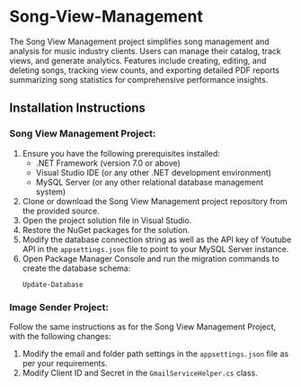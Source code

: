 # Song-View-Management
The Song View Management project simplifies song management and analysis for music industry clients. Users can manage their catalog, track views, and generate analytics. Features include creating, editing, and deleting songs, tracking view counts, and exporting detailed PDF reports summarizing song statistics for comprehensive performance insights.
<h2>Installation Instructions</h2>
    <h3>Song View Management Project:</h3>
    <ol>
        <li>Ensure you have the following prerequisites installed:
            <ul>
                <li>.NET Framework (version 7.0 or above)</li>
                <li>Visual Studio IDE (or any other .NET development environment)</li>
                <li>MySQL Server (or any other relational database management system)</li>
            </ul>
        </li>
        <li>Clone or download the Song View Management project repository from the provided source.</li>
        <li>Open the project solution file in Visual Studio.</li>
        <li>Restore the NuGet packages for the solution.</li>
        <li>Modify the database connection string as well as the API key of Youtube API in the <code>appsettings.json</code> file to point to your MySQL Server instance.</li>
        <li>Open Package Manager Console and run the migration commands to create the database schema:
            <pre><code>Update-Database</code></pre>
        </li>
    </ol>
    <h3>Image Sender Project:</h3>
    <p>Follow the same instructions as for the Song View Management Project, with the following changes:</p>
    <ol>
        <li>Modify the email and folder path settings in the <code>appsettings.json</code> file as per your requirements.</li>
        <li>Modify Client ID and Secret in the <code>GmailServiceHelper.cs</code> class.</li>
    </ol>

